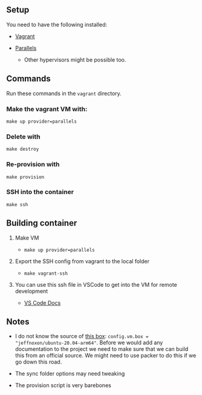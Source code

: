 ## Setup

You need to have the following installed:

- [Vagrant](https://www.vagrantup.com/)
- [Parallels](https://www.parallels.com/)

  - Other hypervisors might be possible too.

## Commands

Run these commands in the `vagrant` directory.

### Make the vagrant VM with:

    make up provider=parallels

### Delete with

    make destroy

### Re-provision with

    make provision

### SSH into the container

    make ssh

## Building container

1. Make VM
   - `make up provider=parallels`
2. Export the SSH config from vagrant to the local folder

   - `make vagrant-ssh`

3. You can use this ssh file in VSCode to get into the VM for remote development
   - [VS Code Docs](https://code.visualstudio.com/docs/remote/ssh)

## Notes

- I do not know the source of [this box](https://app.vagrantup.com/jeffnoxon/boxes/ubuntu-20.04-arm64): `config.vm.box = "jeffnoxon/ubuntu-20.04-arm64"`. Before we would add any documentation to the project we need to make sure that we can build this from an official source. We might need to use packer to do this if we go down this road.

- The sync folder options may need tweaking

- The provision script is very barebones
